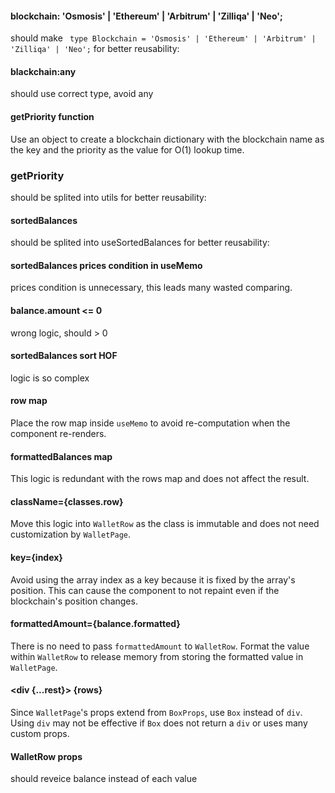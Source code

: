
#### blockchain: 'Osmosis' | 'Ethereum' | 'Arbitrum' | 'Zilliqa' | 'Neo';
should make ` type Blockchain = 'Osmosis' | 'Ethereum' | 'Arbitrum' | 'Zilliqa' | 'Neo';` for better reusability:
#### blackchain:any
should use correct type, avoid any
#### getPriority function
Use an object to create a blockchain dictionary with the blockchain name as the key and the priority as the value for  O(1) lookup time. 
### getPriority
should be splited into utils for better reusability:
#### sortedBalances
should be splited into useSortedBalances for better reusability:
#### sortedBalances prices condition in useMemo
prices condition is unnecessary, this leads many wasted comparing.
#### balance.amount <= 0
wrong logic, should > 0
#### sortedBalances sort HOF
logic is so complex
#### row map
Place the row map inside `useMemo` to avoid re-computation when the component re-renders. 
#### formattedBalances map 
This logic is redundant with the rows map and does not affect the result. 
#### className={classes.row} 
Move  this logic into `WalletRow`  as the class  is immutable and does not need customization by `WalletPage`. 
#### key={index} 
Avoid using the array index as a key because it is fixed by the array's position. This can cause the component to not repaint even if the blockchain's position changes. 
#### formattedAmount={balance.formatted} 
There is no need to pass `formattedAmount` to `WalletRow`. Format the value within `WalletRow` to release memory from storing the formatted value in  `WalletPage`. 
#### <div {...rest}> {rows} </div> 
Since  `WalletPage`'s props extend from `BoxProps`, use `Box` instead of `div`. Using `div` may not be effective if `Box` does not return a `div` or uses many custom props.
#### WalletRow props
should reveice balance instead of each value